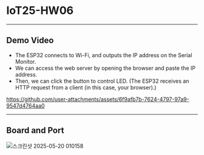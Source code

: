 # IoT25-HW06

- - -

## Demo Video

- The ESP32 connects to Wi-Fi, and outputs the IP address on the Serial Monitor.
- We can access the web server by opening the browser and paste the IP address.
- Then, we can click the button to control LED.
(The ESP32 receives an HTTP request from a client (in this case, your browser).)



https://github.com/user-attachments/assets/6f9afb7b-7624-4797-97a9-9547d4764aa0


- - -

## Board and Port

![스크린샷 2025-05-20 010158](https://github.com/user-attachments/assets/446cf736-d877-48ff-9ec1-7b122d44e7ed)
